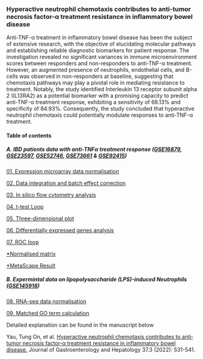 
### Hyperactive neutrophil chemotaxis contributes to anti-tumor necrosis factor-α treatment resistance in inflammatory bowel disease

Anti-TNF-α treatment in inflammatory bowel disease has been the subject of extensive research, with the objective of elucidating molecular pathways and establishing reliable diagnostic biomarkers for patient response. The investigation revealed no significant variances in immune microenvironment scores between responders and non-responders to anti-TNF-α treatment. However, an augmented presence of neutrophils, endothelial cells, and B-cells was observed in non-responders at baseline, suggesting that chemotaxis pathways may play a pivotal role in mediating resistance to treatment. Notably, the study identified Interleukin 13 receptor subunit alpha 2 (IL13RA2) as a potential biomarker with a promising capacity to predict anti-TNF-α treatment response, exhibiting a sensitivity of 68.13% and specificity of 84.93%. Consequently, the study concluded that hyperactive neutrophil chemotaxis could potentially modulate responses to anti-TNF-α treatment.

#### Table of contents
##### A. IBD patients data with anti-TNFα treatment response ([GSE16879](https://www.ncbi.nlm.nih.gov/geo/query/acc.cgi?acc=GSE16879), [GSE23597](https://www.ncbi.nlm.nih.gov/geo/query/acc.cgi?acc=GSE23597), [GSE52746](https://www.ncbi.nlm.nih.gov/geo/query/acc.cgi?acc=GSE52746), [GSE73661](https://www.ncbi.nlm.nih.gov/geo/query/acc.cgi?acc=GSE73661) & [GSE92415](https://www.ncbi.nlm.nih.gov/geo/query/acc.cgi?acc=GSE92415))

[01. Expression microarray data normalisation](https://github.com/paytonyau/anti-TNF-resistance/blob/main/01.microarray.normalisation.R)

[02. Data integration and batch effect correction](https://github.com/paytonyau/anti-TNF-resistance/blob/main/02.ComBat.SVA.R)

[03. In silico flow cytometry analysis](https://github.com/paytonyau/anti-TNF-resistance/blob/main/03.cellular_deconvolution.R)

[04. t-test Loop](https://github.com/paytonyau/anti-TNF-resistance/blob/main/04_T-Test.R)

[05. Three-dimensional plot](https://github.com/paytonyau/anti-TNF-resistance/blob/main/05_3D_Plot.R)

[06. Differentially expressed genes analysis](https://github.com/paytonyau/anti-TNF-resistance/blob/main/06_DEGs.R)

[07. ROC loop](https://github.com/paytonyau/anti-TNF-resistance/blob/main/07_ROC.curves.R)

[*Normalised matrix](https://github.com/paytonyau/anti-TNF-resistance/blob/main/IBD_matrix.7z)

[*MetaScape Result](https://github.com/paytonyau/anti-TNF-resistance/blob/main/IBD_MetaScape_outputs.zip)

##### B. Expermintal data on lipopolysaccharide (LPS)-induced Neutrophils ([GSE145918](https://www.ncbi.nlm.nih.gov/geo/query/acc.cgi?acc=GSE145918))

[08. RNA-seq data normalisation](https://github.com/paytonyau/anti-TNF-resistance/blob/main/08_LPS_Neutrophils_RNA-seq_Norm.R)

[09. Matched GO term calculation](https://github.com/paytonyau/anti-TNF-resistance/blob/main/09_LPS_Neutrophils_Groups_Comparsions.R)


Detailed explanation can be found in the manuscript below

Yau, Tung On, et al. [Hyperactive neutrophil chemotaxis contributes to anti‐tumor necrosis factor‐α treatment resistance in inflammatory bowel disease.](https://doi.org/10.1111/jgh.15764) Journal of Gastroenterology and Hepatology 37.3 (2022): 531-541.
